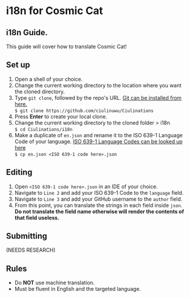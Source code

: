 # i18n for Cosmic Cat

## i18n Guide.
This guide will cover how to translate Cosmic Cat!

## Set up
1. Open a shell of your choice.
2. Change the current working directory to the location where you want the cloned directory.
3. Type `git clone`, followed by the repo's URL. [Git can be installed from here.](https://git-scm.com/downloads)</br>
`$ git clone https://github.com/ciulinuwu/Ciulinations`
4. Press **Enter** to create your local clone.
5. Change the current working directory to the cloned folder > i18n</br>
`$ cd Ciulinations/i18n`
6. Make a duplicate of `en.json` and rename it to the ISO 639-1 Language Code of your language. [ISO 639-1 Language Codes can be looked up here](https://www.loc.gov/standards/iso639-2/php/code_list.php)</br>
`$ cp en.json <ISO 639-1 code here>.json`

## Editing
1. Open `<ISO 639-1 code here>.json` in an IDE of your choice.
2. Navigate to `Line 2` and add your ISO 639-1 Code to the `language` field.
3. Navigate to `Line 3` and add your GitHub username to the `author` field.
4. From this point, you can translate the strings in each field inside `json`.</br>
**Do not translate the field name otherwise will render the contents of that field useless.**

## Submitting
(NEEDS RESEARCH)

## Rules
* Do **NOT** use machine translation.
* Must be fluent in English and the targeted language.

